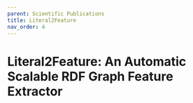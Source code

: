 ```yaml
---
parent: Scientific Publications
title: Literal2Feature
nav_order: 4
---
```


# Literal2Feature: An Automatic Scalable RDF Graph Feature Extractor
